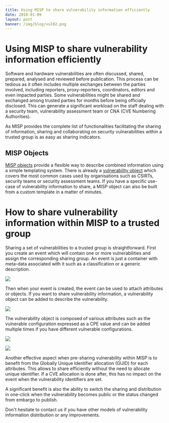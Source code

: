 ```yaml
---
title: Using MISP to share vulnerability information efficiently
date: 2018-01-09
layout: post
banner: /img/blog/vul02.png
---
```


# Using MISP to share vulnerability information efficiently

Software and hardware vulnerabilities are often discussed, shared, prepared, analysed and reviewed before publication. This process
can be tedious as it often includes multiple exchanges between the parties involved, including reporters, proxy-reporters, coordinators,
editors and even impacted parties. Some vulnerabilities might be shared and exchanged among trusted parties for months before being
officially disclosed. This can generate a significant workload on the staff dealing with a security team, vulnerability assessment team or
CNA (CVE Numbering Authorities).

As MISP provides the complete list of functionalities facilitating the sharing of information, sharing and collaborating on security vulnerabilities
within a trusted group is as easy as sharing indicators.

## MISP Objects

[MISP objects](/objects.html) provide a flexible way to describe combined information using a simple templating system. There is already a [vulnerability object](/objects.html#_vulnerability) which covers the most common cases used by organisations such as CSIRTs, security teams or security assessment teams. If you
have a specific use-case of vulnerability information to share, a MISP object can also be built from a custom template in a matter of minutes.

# How to share vulnerability information within MISP to a trusted group

Sharing a set of vulnerabilities to a trusted group is straightforward. First you create an event which will contain one or more
vulnerabilities and assign the corresponding sharing group. An event is just a container with meta-data associated with it such as a classification
or a generic description.

![](/img/blog/vul01.png)

Then when your event is created, the event can be used to attach attributes or objects. If you want to share vulnerability information,
a vulnerability object can be added to describe the vulnerability.

![](/img/blog/vul02.png)

The vulnerability object is composed of various attributes such as the vulnerable configuration expressed as a CPE value and can be added multiple times if you have different vulnerable configurations.

![](/img/blog/vul03.png)

![](/img/blog/vul04.png)

Another effective aspect when pre-sharing vulnerability within MISP is to benefit from the Globally Unique Identifier allocation (GUID) for each attributes. This allows to share efficiently without the need to allocate unique identifier. If a CVE allocation is done after, this has no impact on the event when the vulnerability identifiers are set.

A significant benefit is also the ability to switch the sharing and distribution in one-click when the vulnerability becomes public or the status changed from embargo to publish.

Don't hesitate to contact us if you have other models of vulnerability information distribution or any improvements.
